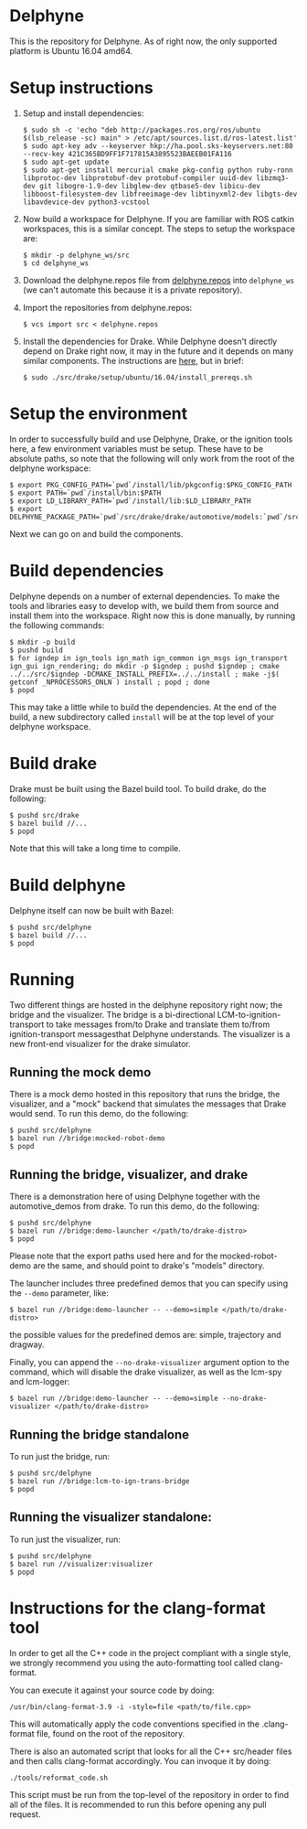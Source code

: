# Delphyne

This is the repository for Delphyne.  As of right now, the only supported platform is Ubuntu 16.04 amd64.

# Setup instructions

1.  Setup and install dependencies:

    ```
    $ sudo sh -c 'echo "deb http://packages.ros.org/ros/ubuntu $(lsb_release -sc) main" > /etc/apt/sources.list.d/ros-latest.list'
    $ sudo apt-key adv --keyserver hkp://ha.pool.sks-keyservers.net:80 --recv-key 421C365BD9FF1F717815A3895523BAEEB01FA116
    $ sudo apt-get update
    $ sudo apt-get install mercurial cmake pkg-config python ruby-ronn libprotoc-dev libprotobuf-dev protobuf-compiler uuid-dev libzmq3-dev git libogre-1.9-dev libglew-dev qtbase5-dev libicu-dev libboost-filesystem-dev libfreeimage-dev libtinyxml2-dev libgts-dev libavdevice-dev python3-vcstool
    ```

1.  Now build a workspace for Delphyne.  If you are familiar with ROS catkin workspaces, this is a similar concept.  The steps to setup the workspace are:

    ```
    $ mkdir -p delphyne_ws/src
    $ cd delphyne_ws
    ```

1.  Download the delphyne.repos file from [delphyne.repos](https://github.com/ToyotaResearchInstitute/delphyne/delphyne.repos) into `delphyne_ws` (we can't automate this because it is a private repository).

1.  Import the repositories from delphyne.repos:

    ```
    $ vcs import src < delphyne.repos
    ```

1.  Install the dependencies for Drake.  While Delphyne doesn't directly depend on Drake right now, it may in the future and it depends on many similar components.  The instructions are [here](http://drake.mit.edu/from_source.html), but in brief:

    ```
    $ sudo ./src/drake/setup/ubuntu/16.04/install_prereqs.sh
    ```

# Setup the environment
In order to successfully build and use Delphyne, Drake, or the ignition tools here, a few environment variables must be setup.  These have to be absolute paths, so note that the following will only work from the root of the delphyne workspace:

```
$ export PKG_CONFIG_PATH=`pwd`/install/lib/pkgconfig:$PKG_CONFIG_PATH
$ export PATH=`pwd`/install/bin:$PATH
$ export LD_LIBRARY_PATH=`pwd`/install/lib:$LD_LIBRARY_PATH
$ export DELPHYNE_PACKAGE_PATH=`pwd`/src/drake/drake/automotive/models:`pwd`/src/delphyne/bridge
```

Next we can go on and build the components.

# Build dependencies

Delphyne depends on a number of external dependencies.  To make the tools and libraries easy to develop with, we build them from source and install them into the workspace.  Right now this is done manually, by running the following commands:

```
$ mkdir -p build
$ pushd build
$ for igndep in ign_tools ign_math ign_common ign_msgs ign_transport ign_gui ign_rendering; do mkdir -p $igndep ; pushd $igndep ; cmake ../../src/$igndep -DCMAKE_INSTALL_PREFIX=../../install ; make -j$( getconf _NPROCESSORS_ONLN ) install ; popd ; done
$ popd
```

This may take a little while to build the dependencies.  At the end of the build, a new subdirectory called `install` will be at the top level of your delphyne workspace.

# Build drake

Drake must be built using the Bazel build tool.  To build drake, do the following:

```
$ pushd src/drake
$ bazel build //...
$ popd
```

Note that this will take a long time to compile.

# Build delphyne

Delphyne itself can now be built with Bazel:

```
$ pushd src/delphyne
$ bazel build //...
$ popd
```

# Running

Two different things are hosted in the delphyne repository right now; the bridge and the visualizer.  The bridge is a bi-directional LCM-to-ignition-transport to take messages from/to Drake and translate them to/from ignition-transport messagesthat Delphyne understands.  The visualizer is a new front-end visualizer for the drake simulator.

## Running the mock demo

There is a mock demo hosted in this repository that runs the bridge, the visualizer, and a "mock" backend that simulates the messages that Drake would send.  To run this demo, do the following:

```
$ pushd src/delphyne
$ bazel run //bridge:mocked-robot-demo
$ popd
```

## Running the bridge, visualizer, and drake

There is a demonstration here of using Delphyne together with the automotive_demos from drake.  To run this demo, do the following:

```
$ pushd src/delphyne
$ bazel run //bridge:demo-launcher </path/to/drake-distro>
$ popd
```
Please note that the export paths used here and for the mocked-robot-demo are the same, and should point to drake's "models" directory.

The launcher includes three predefined demos that you can specify using the `--demo` parameter, like:
```
$ bazel run //bridge:demo-launcher -- --demo=simple </path/to/drake-distro>
```

the possible values for the predefined demos are: simple, trajectory and dragway.

Finally, you can append the `--no-drake-visualizer` argument option to the command, which will disable the drake visualizer, as well as the lcm-spy and lcm-logger:

```
$ bazel run //bridge:demo-launcher -- --demo=simple --no-drake-visualizer </path/to/drake-distro>
```

## Running the bridge standalone

To run just the bridge, run:

```
$ pushd src/delphyne
$ bazel run //bridge:lcm-to-ign-trans-bridge
$ popd
```

## Running the visualizer standalone:

To run just the visualizer, run:

```
$ pushd src/delphyne
$ bazel run //visualizer:visualizer
$ popd
```

# Instructions for the clang-format tool
In order to get all the C++ code in the project compliant with a single style, we strongly recommend you using the auto-formatting tool called clang-format.

You can execute it against your source code by doing:
```
/usr/bin/clang-format-3.9 -i -style=file <path/to/file.cpp>
```
This will automatically apply the code conventions specified in the .clang-format file, found on the root of the repository.

There is also an automated script that looks for all the C++ src/header files and then calls clang-format accordingly. You can invoque it by doing:

```
./tools/reformat_code.sh
```

This script must be run from the top-level of the repository in order to find all of the files. It is recommended to run this before opening any pull request.
